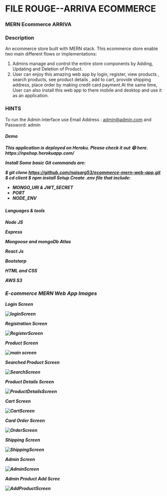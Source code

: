 # FILE ROUGE--ARRIVA ECOMMERCE
<h3><b>MERN Ecommerce ARRIVA</b></h3>

<h3><b>Description</b></h3>
An ecommerce store built with MERN stack. This ecommerce store enable two main different flows or implementations:

1) Admins manage and control the entire store components by Adding, Updating and Deletion of Product.
2) User can enjoy this amazing web app by login, register, view products , search products, see product details , add to cart, provide shipping address, place order by making credit card payment.At the same time, User can also install this web app to there mobile and desktop and use it as an application.

<h3><b>HINTS</b></h3>

To run the Admin interface use Email Address : admin@admin.com and Password: admin

<h5><b>Demo<b><h5>
This application is deployed on Heroku. Please check it out 😄 here.
https://npshop.herokuapp.com/

Install
Some basic Git commands are:

$ git clone https://github.com/naisarg53/ecommerce-mern-web-app.git
$ cd client
$ npm install
Setup
 Create .env file that include:

  * MONGO_URI & JWT_SECRET
  * PORT 
  * NODE_ENV

<h4><b>Languages & tools</b><h4>

Node JS

Express

Mongoose and mongoDb Atlas

React Js

Bootstarp

HTML and CSS
 
AWS S3

<h3><b>E-commerce MERN Web App Images</b></h3>
<b>Login Screen</b>


![loginScreen](https://user-images.githubusercontent.com/59700346/93866600-80647900-fce5-11ea-99ce-b43538222aaf.JPG)

<b>Registration Screen</b>

![RegisterScreen](https://user-images.githubusercontent.com/59700346/93866611-84909680-fce5-11ea-968b-1c78b59e0400.JPG)

<b>Product Screen</b>

![main screen](https://user-images.githubusercontent.com/59700346/93866628-88bcb400-fce5-11ea-852c-0041260e1799.JPG)

<b>Searched Product Screen</b>

![SearchScreen](https://user-images.githubusercontent.com/59700346/93866649-8f4b2b80-fce5-11ea-82b5-6cb180289354.JPG)

<b>Product Details Screen</b>

![ProductDetailsScreen](https://user-images.githubusercontent.com/59700346/93866657-91ad8580-fce5-11ea-8cb8-cb9c525eda8a.JPG)

<b>Cart Screen</b>

![CartScreen](https://user-images.githubusercontent.com/59700346/93866665-95410c80-fce5-11ea-802c-65dd03df0c5c.JPG)

<b>Card Order Screen</b>

![OrderScreen](https://user-images.githubusercontent.com/59700346/93866677-9bcf8400-fce5-11ea-977c-d8c014dbcd27.JPG)

<b>Shipping Screen</b>

![ShippingScreen](https://user-images.githubusercontent.com/59700346/93866707-a9850980-fce5-11ea-889a-5ad75c50298b.JPG)

<b>Admin Screen</b>

![AdminScreen](https://user-images.githubusercontent.com/59700346/93866721-adb12700-fce5-11ea-9d3f-61ea3f77485a.JPG)

<b>Admin Product Add Scree</b>

![AddProductScreen](https://user-images.githubusercontent.com/59700346/93866739-b30e7180-fce5-11ea-888b-f9969ad2e8de.JPG)
